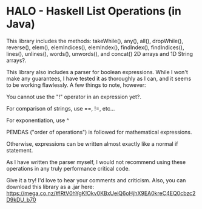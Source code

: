HALO - Haskell List Operations (in Java)
====
This library includes the methods: takeWhile(), any(), all(), dropWhile(), reverse(), elem(), elemIndices(), elemIndex(), findIndex(), findIndices(), lines(), unlines(), words(), unwords(), and concat() 2D arrays and 1D String arrays?.

This library also includes a parser for boolean expressions. While I won't make any guarantees, I have tested it as thoroughly as I can, and it seems to be working flawlessly. A few things to note, however:

You cannot use the "!" operator in an expression yet?.

For comparison of strings, use ==, !=, etc...

For exponentiation, use ^

PEMDAS ("order of operations") is followed for mathematical expressions.

Otherwise, expressions can be written almost exactly like a normal if statement.

As I have written the parser myself, I would not recommend using these operations in any truly performance critical code.

Give it a try! I'd love to hear your comments and criticism. Also, you can download this library as a .jar here: https://mega.co.nz/#!RtV0hYgK!Okv0KBxUeiQ6oHjhX9EA0kreC4EQ0cbzc2D9kDU_b70
